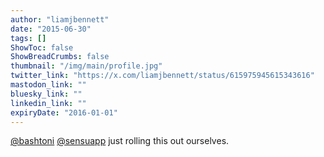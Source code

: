 ```yaml
---
author: "liamjbennett"
date: "2015-06-30"
tags: []
ShowToc: false
ShowBreadCrumbs: false
thumbnail: "/img/main/profile.jpg"
twitter_link: "https://x.com/liamjbennett/status/615975945615343616"
mastodon_link: ""
bluesky_link: ""
linkedin_link: ""
expiryDate: "2016-01-01"
---
```


[@bashtoni](https://x.com/bashtoni) [@sensuapp](https://x.com/sensuapp) just rolling this out ourselves.

